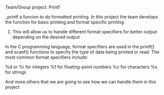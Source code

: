Team/Group project: Printf

_printf a funcion to do formatted printing.
In this project the team develops the function for basic printing and format specific printing

1. This will allow us to handle different format specifiers
for better output depending on the desired output

In the C programming language, format specifiers are used in the printf() and scanf()
functions to specify the type of data being printed or read. The most common format
specifiers include:

%d or %i for integers
%f for floating-point numbers
%c for characters
%s for strings

And more others that we are going to see how we can handle them in this project
